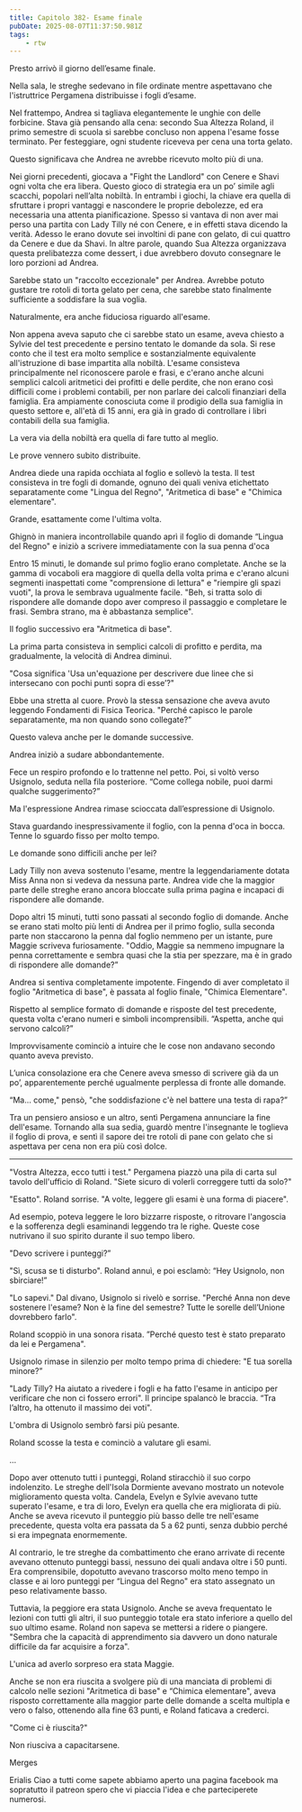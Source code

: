 ```yaml
---
title: Capitolo 382- Esame finale
pubDate: 2025-08-07T11:37:50.981Z
tags:
    - rtw
---
```











Presto arrivò il giorno dell’esame finale.


Nella sala, le streghe sedevano in file ordinate mentre aspettavano che l'istruttrice Pergamena distribuisse i fogli d’esame.


Nel frattempo, Andrea si tagliava elegantemente le unghie con delle forbicine. Stava già pensando alla cena: secondo Sua Altezza Roland, il primo semestre di scuola si sarebbe concluso non appena l'esame fosse terminato. Per festeggiare, ogni studente riceveva per cena una torta gelato.


Questo significava che Andrea ne avrebbe ricevuto molto più di una.


Nei giorni precedenti, giocava a "Fight the Landlord"  con Cenere e Shavi ogni volta che era libera. Questo gioco di strategia era un po’ simile agli scacchi, popolari nell’alta nobiltà. In entrambi i giochi, la chiave era quella di sfruttare i propri vantaggi e nascondere le proprie debolezze, ed era necessaria una attenta pianificazione. Spesso si vantava di non aver mai perso una partita con Lady Tilly né con Cenere, e in effetti stava dicendo la verità. Adesso le erano dovute sei involtini di pane con gelato, di cui quattro da Cenere e due da Shavi. In altre parole, quando Sua Altezza organizzava questa prelibatezza come dessert, i due avrebbero dovuto consegnare le loro porzioni ad Andrea.


Sarebbe stato un "raccolto eccezionale" per Andrea. Avrebbe potuto gustare tre rotoli di torta gelato per cena, che sarebbe stato finalmente sufficiente a soddisfare la sua voglia.


Naturalmente, era anche fiduciosa riguardo all'esame.


Non appena aveva saputo che ci sarebbe stato un esame, aveva chiesto a Sylvie del test precedente e persino tentato le domande da sola. Si rese conto che il test era molto semplice e sostanzialmente equivalente all'istruzione di base impartita alla nobiltà. L'esame consisteva principalmente nel riconoscere parole e frasi, e c'erano anche alcuni semplici calcoli aritmetici dei profitti e delle perdite, che non erano così difficili come i problemi contabili, per non parlare dei calcoli finanziari della famiglia. Era ampiamente conosciuta come il prodigio della sua famiglia in questo settore e, all'età di 15 anni, era già in grado di controllare i libri contabili della sua famiglia.


La vera via della nobiltà era quella di fare tutto al meglio.


Le prove vennero subito distribuite.


Andrea diede una rapida occhiata al foglio e sollevò la testa. Il test consisteva in tre fogli di domande, ognuno dei quali veniva etichettato separatamente come "Lingua del Regno", "Aritmetica di base" e "Chimica elementare".


Grande, esattamente come l'ultima volta.


Ghignò in maniera incontrollabile quando aprì il foglio di domande “Lingua del Regno" e iniziò a scrivere immediatamente con la sua penna d'oca


Entro 15 minuti, le domande sul primo foglio erano completate. Anche se la gamma di vocaboli era maggiore di quella della volta prima e c'erano alcuni segmenti inaspettati come "comprensione di lettura" e "riempire gli spazi vuoti", la prova le sembrava ugualmente facile. "Beh, si tratta solo di rispondere alle domande dopo aver compreso il passaggio e completare le frasi. Sembra strano, ma è abbastanza semplice".


Il foglio successivo era "Aritmetica di base".


La prima parta consisteva in semplici calcoli di profitto e perdita, ma gradualmente, la velocità di Andrea diminuì.


"Cosa significa 'Usa un'equazione per descrivere due linee che si intersecano con pochi punti sopra di esse’?"


Ebbe una stretta al cuore. Provò la stessa sensazione che aveva avuto leggendo Fondamenti di Fisica Teorica. "Perché capisco le parole separatamente, ma non quando sono collegate?”


Questo valeva anche per le domande successive.


Andrea iniziò a sudare abbondantemente.


Fece un respiro profondo e lo trattenne nel petto. Poi, si voltò verso Usignolo, seduta nella fila posteriore. “Come collega nobile, puoi darmi qualche suggerimento?”


Ma l'espressione Andrea rimase scioccata dall’espressione di Usignolo.


Stava guardando inespressivamente il foglio, con la penna d'oca in bocca. Tenne lo sguardo fisso per molto tempo.


Le domande sono difficili anche per lei?


Lady Tilly non aveva sostenuto l'esame, mentre la leggendariamente dotata Miss Anna non si vedeva da nessuna parte. Andrea vide che la maggior parte delle streghe erano ancora bloccate sulla prima pagina e incapaci di rispondere alle domande.


Dopo altri 15 minuti, tutti sono passati al secondo foglio di domande. Anche se erano stati molto più lenti di Andrea per il primo foglio, sulla seconda parte non staccarono la penna dal foglio nemmeno per un istante, pure Maggie scriveva furiosamente. "Oddio, Maggie sa nemmeno impugnare la penna correttamente e sembra quasi che la stia per spezzare, ma è in grado di rispondere alle domande?”


Andrea si sentiva completamente impotente. Fingendo di aver completato il foglio "Aritmetica di base", è passata al foglio finale, "Chimica Elementare".


Rispetto al semplice formato di domande e risposte del test precedente, questa volta c'erano numeri e simboli incomprensibili. “Aspetta, anche qui servono calcoli?”


Improvvisamente cominciò a intuire che le cose non andavano secondo quanto aveva previsto.


L’unica consolazione era che Cenere aveva smesso di scrivere già da un po’, apparentemente perché ugualmente perplessa di fronte alle domande.


“Ma… come," pensò, "che soddisfazione c'è nel battere una testa di rapa?”


Tra un pensiero ansioso e un altro, sentì Pergamena annunciare la fine dell'esame. Tornando alla  sua sedia, guardò mentre l'insegnante le toglieva il foglio di prova, e sentì il sapore dei tre rotoli di pane con gelato che si aspettava per cena non era più così dolce.






***






"Vostra Altezza, ecco tutti i test." Pergamena piazzò una pila di carta sul tavolo dell'ufficio di Roland. "Siete sicuro di volerli correggere tutti da solo?"


"Esatto". Roland sorrise. "A volte, leggere gli esami è una forma di piacere".


Ad esempio, poteva leggere le loro bizzarre risposte, o ritrovare l'angoscia e la sofferenza degli esaminandi leggendo tra le righe. Queste cose nutrivano il suo spirito durante il suo tempo libero.


"Devo scrivere i punteggi?”


"Sì, scusa se ti disturbo". Roland annuì, e poi esclamò: “Hey Usignolo, non sbirciare!”


"Lo sapevi." Dal divano, Usignolo si rivelò e sorrise. "Perché Anna non deve sostenere l'esame? Non è la fine del semestre? Tutte le sorelle dell’Unione dovrebbero farlo".


Roland scoppiò in una sonora risata. ”Perché questo test è stato preparato da lei e Pergamena".


Usignolo rimase in silenzio per molto tempo prima di chiedere: "E tua sorella minore?”


"Lady Tilly? Ha aiutato a rivedere i fogli e ha fatto l'esame in anticipo per verificare che non ci fossero errori". Il principe spalancò le braccia. “Tra l’altro, ha ottenuto il massimo dei voti".


L'ombra di Usignolo sembrò farsi più pesante.


Roland scosse la testa e cominciò a valutare gli esami.


...






Dopo aver ottenuto tutti i punteggi, Roland stiracchiò il suo corpo indolenzito. Le streghe dell'Isola Dormiente avevano mostrato un notevole miglioramento questa volta. Candela, Evelyn e Sylvie avevano tutte superato l'esame, e tra di loro, Evelyn era quella che era migliorata di più. Anche se aveva ricevuto il punteggio più basso delle tre nell'esame precedente, questa volta era passata da 5 a 62 punti, senza dubbio perché si era impegnata enormemente.


Al contrario, le tre streghe da combattimento che erano arrivate di recente avevano ottenuto punteggi bassi, nessuno dei quali andava oltre i 50 punti. Era comprensibile, dopotutto avevano trascorso molto meno tempo in classe e ai loro punteggi per “Lingua del Regno" era stato assegnato un peso relativamente basso.


Tuttavia, la peggiore era stata Usignolo. Anche se aveva frequentato le lezioni con tutti gli altri, il suo punteggio totale era stato inferiore a quello del suo ultimo esame. Roland non sapeva se mettersi a ridere o piangere. "Sembra che la capacità di apprendimento sia davvero un dono naturale difficile da far acquisire a forza".


L'unica ad averlo sorpreso era stata Maggie.


Anche se non era riuscita a svolgere più di una manciata di problemi di calcolo nelle sezioni "Aritmetica di base" e “Chimica elementare", aveva risposto correttamente alla maggior parte delle domande a scelta multipla e vero o falso, ottenendo alla fine 63 punti, e Roland faticava a crederci.


"Come ci è riuscita?"


Non riusciva a capacitarsene.






 


Merges


 Erialis Ciao a tutti come sapete abbiamo aperto una pagina facebook ma sopratutto il patreon spero che vi piaccia l'idea e che parteciperete numerosi.


 




                                


                                



